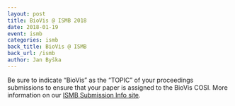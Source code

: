 ```yaml
---
layout: post
title: BioVis @ ISMB 2018
date: 2018-01-19
event: ismb
categories: ismb
back_title: BioVis @ ISMB
back_url: /ismb
author: Jan Byška
---
```


Be sure to indicate “BioVis” as the “TOPIC” of your proceedings submissions to ensure that your paper is assigned to the BioVis COSI. More information on our <a href="{{site.baseurl}}/submission_ismb">ISMB Submission Info site</a>.

